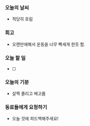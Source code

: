 ### 오늘의 날씨

- 적당히 흐림

### 회고

- 오랜만에해서 운동을 너무 빡세게 한듯 함.

### 오늘 할 일

- [ ]

### 오늘의 기분

- 살짝 졸리고 배고픔

### 동료들에게 요청하기

- 오늘 것에 피드백해주세요!
